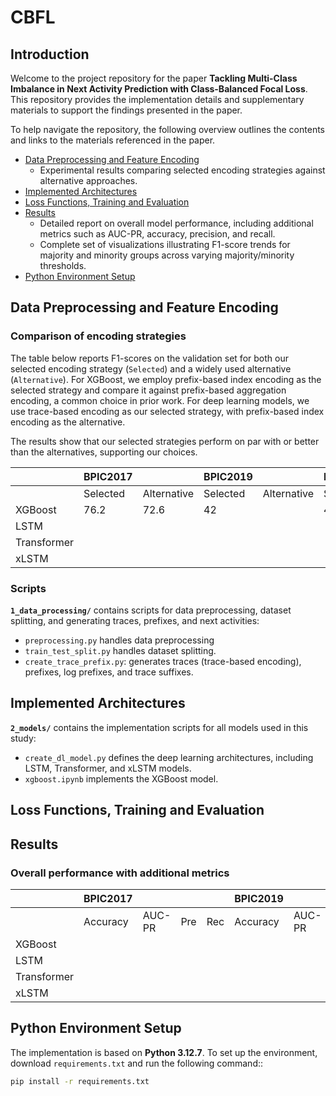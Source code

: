 # CBFL
## Introduction
Welcome to the project repository for the paper **Tackling Multi-Class Imbalance in Next Activity Prediction with Class-Balanced Focal Loss**.
This repository provides the implementation details and supplementary materials to support the findings presented in the paper.

To help navigate the repository, the following overview outlines the contents and links to the materials referenced in the paper.

- [Data Preprocessing and Feature Encoding](#data-preprocessing-and-feature-encoding)
  - Experimental results comparing selected encoding strategies against alternative approaches.
- [Implemented Architectures](#implemented-architectures)
- [Loss Functions, Training and Evaluation](#loss-functions-training-and-evaluation)
- [Results](#results)
  - Detailed report on overall model performance, including additional metrics such as AUC-PR, accuracy, precision, and recall.
  - Complete set of visualizations illustrating F1-score trends for majority and minority groups across varying majority/minority thresholds.
- [Python Environment Setup](#python-environment-setup)

## Data Preprocessing and Feature Encoding
 
### Comparison of encoding strategies
The table below reports F1-scores on the validation set for both our selected encoding strategy (`Selected`) and a widely used alternative (`Alternative`). For XGBoost, we employ prefix-based index encoding as the selected strategy and compare it against prefix-based aggregation encoding, a common choice in prior work. For deep learning models, we use trace-based encoding as our selected strategy, with prefix-based index encoding as the alternative.

The results show that our selected strategies perform on par with or better than the alternatives, supporting our choices.

|              |**BPIC2017**    |        |**BPIC2019**|            |**BPIC2020**|            |**BAC**     |            |
|--------------|------------|------------|------------|------------|------------|------------|------------|------------|
|              | Selected   | Alternative| Selected   | Alternative| Selected   | Alternative| Selected   | Alternative|
| XGBoost      | 76.2       | 72.6       | 42         |            | 44.3       | 44.4       | 42.7       |  42.1      |
| LSTM         |            |            |            |            |            |            |            |            |
| Transformer  |            |            |            |            |            |            |            |            |
| xLSTM        |            |            |            |            |            |            |            |            |


### Scripts
**`1_data_processing/`** contains scripts for data preprocessing, dataset splitting, and generating traces, prefixes, and next activities:  
- `preprocessing.py` handles data preprocessing
- `train_test_split.py` handles dataset splitting.  
- `create_trace_prefix.py`: generates traces (trace-based encoding), prefixes, log prefixes, and trace suffixes. 

## Implemented Architectures
**`2_models/`** contains the implementation scripts for all models used in this study:
- `create_dl_model.py` defines the deep learning architectures, including LSTM, Transformer, and xLSTM models.
- `xgboost.ipynb` implements the XGBoost model.

## Loss Functions, Training and Evaluation

## Results
### Overall performance with additional metrics
|              |**BPIC2017**|        |     |     |**BPIC2019**|        |     |     |**BPIC2020**|        |     |     |**BAC**     |        |     |     |
|--------------|------------|--------|-----|-----|------------|--------|-----|-----|------------|--------|-----|-----|------------|--------|-----|-----|
|              | Accuracy   | AUC-PR | Pre | Rec | Accuracy   | AUC-PR | Pre | Rec | Accuracy   | AUC-PR | Pre | Rec | Accuracy   | AUC-PR | Pre | Rec |
| XGBoost      |            |        |     |     |            |        |     |     |            |        |     |     |            |        |     |     |
| LSTM         |            |        |     |     |            |        |     |     |            |        |     |     |            |        |     |     |
| Transformer  |            |        |     |     |            |        |     |     |            |        |     |     |            |        |     |     |
| xLSTM        |            |        |     |     |            |        |     |     |            |        |     |     |            |        |     |     |

## Python Environment Setup
The implementation is based on **Python 3.12.7**. To set up the environment, download `requirements.txt` and run the following command::

```bash
pip install -r requirements.txt
